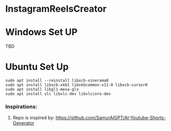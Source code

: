 # InstagramReelsCreator

# Windows Set UP
TBD

# Ubuntu Set Up
```
sudo apt install --reinstall libxcb-xinerama0
sudo apt install libxcb-xkb1 libxkbcommon-x11-0 libxcb-cursor0
sudo apt install libgl1-mesa-glx
sudo apt install vlc libvlc-dev libvlccore-dev
```


### Inspirations:
1. Repo is inspired by: https://github.com/SamurAIGPT/AI-Youtube-Shorts-Generator

